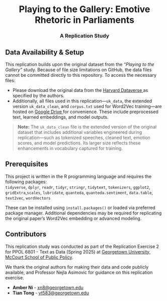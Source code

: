 <h1 align="center"> Playing to the Gallery: Emotive Rhetoric in Parliaments </h1>
<h3 align="center"> A Replication Study </h3>  


<!-- Data Availability & Setup -->
<h2 id="data"> Data Availability & Setup</h2>

This replication builds upon the original dataset from the *“Playing to the Gallery”* study. Because of file size limitations on GitHub, the data files cannot be committed directly to this repository. To access the necessary files:

* Please download the original data from the <a href="https://dataverse.harvard.edu/dataset.xhtml?persistentId=doi:10.7910/DVN/QDTLYV" target="_blank">
      Harvard Dataverse
    </a>
  as specified by the authors.
* Additionally, all files used in this replication—<code>uk_data</code>, the extended version <code>uk_data_clean</code>, and <code>corpus.txt</code> used for Word2Vec training—are hosted on     <a href="https://drive.google.com/drive/folders/1l8mttWYBo1k-GKExBtYCS9ogwWZ5ZTyF?dmr=1&ec=wgc-drive-hero-goto" target="_blank">
      Google Drive
    </a>
 for convenience. These include preprocessed text, learned embeddings, and model outputs.

> **Note:** The `uk_data_clean` file is the extended version of the original dataset that includes additional variables engineered during replication—such as tokenized speeches, cleaned text, emotion scores, and model predictions. Its larger size reflects these enhancements in vocabulary captured for training.


<!-- PREREQUISITES -->
<h2 id="prerequisites">Prerequisites</h2>

This project is written in the R programming language and requires the following packages:<br>
`tidyverse`, `dplyr`, `readr`, `tidyr`, `stringr`, `tidytext`, `tokenizers`, `ggplot2`, `gridExtra`,`scales`, `lubridate`, `quanteda`, `quanteda.sentiment`, `data.table`, `text2vec`, `wordVectors`

These can be installed using `install.packages()` or loaded via preferred package manager. Additional dependencies may be required for replicating the original paper’s Word2Vec embedding or advanced modeling.






<!-- CONTRIBUTORS -->
<h2 id="contributors">Contributors</h2>

<p>
This replication study was conducted as part of the Replication Exercise 2 for 
PPOL 6801 - Text as Data (Spring 2025) at 
<a href="https://mccourt.georgetown.edu/">Georgetown University, McCourt School of Public Policy</a>.
</p>

We thank the original authors for making their data and code publicly available, and Professor Nejla Asimovic for guidance on this replication exercise.

<ul>
  <li><strong>Amber Ni</strong> - <a href="mailto:xn8@georgetown.edu">xn8@georgetown.edu</a></li>
  <li><strong>Tian Tong</strong> - <a href="mailto:yt583@georgetown.edu">yt583@georgetown.edu</a></li>
</ul>


